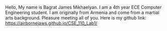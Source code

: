 Hello,
My name is Bagrat James Mikhaelyan. I am a 4th year ECE Computer Engineering student. I am originally from Armenia and come from a martial arts background. Pleasure meeting all of you.
Here is my github link: https://airbornejaws.github.io/CSE_110_Lab1/
